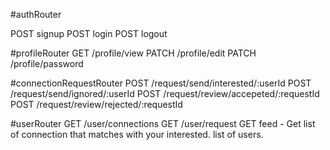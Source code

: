 #authRouter

POST signup
POST login
POST logout

#profileRouter
GET /profile/view
PATCH /profile/edit
PATCH /profile/password

#connectionRequestRouter
POST /request/send/interested/:userId
POST /request/send/ignored/:userId
POST /request/review/accepeted/:requestId
POST /request/review/rejected/:requestId

#userRouter
GET /user/connections
GET /user/request
GET feed - Get list of connection that matches with your interested. list of users.